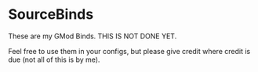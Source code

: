 # SourceBinds
These are my GMod Binds. THIS IS NOT DONE YET.

Feel free to use them in your configs, but please give credit where credit is due (not all of this is by me).

